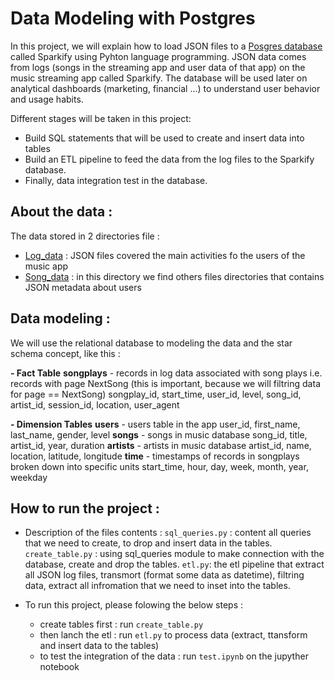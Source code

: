 # Data Modeling with Postgres
In this project, we will explain how to load JSON files to a [Posgres database](https://www.postgresql.org/) called Sparkify using Pyhton language programming.
JSON data comes from logs (songs in the streaming app and user data of that app) on the music streaming app called Sparkify.
The database will be used later on analytical dashboards (marketing, financial ...) to understand user behavior and usage habits.

Different stages will be taken in this project:
- Build SQL statements that will be used to create and insert data into tables
- Build an ETL pipeline to feed the data from the log files to the Sparkify database.
- Finally, data integration test in the database.

## About the data :
The data stored in 2 directories file :
- [Log_data](https://github.com/Iaddiop/Data_Modeling_with_Postgres/tree/master/data/log_data/2018/11) : JSON files covered the main activities fo the users of the music app
- [Song_data](https://github.com/Iaddiop/Data_Modeling_with_Postgres/tree/master/data/song_data/A) : in this directory we find others files directories that contains JSON metadata about users

## Data modeling :
We will use the relational database to modeling the data and the star schema concept, like this :

**- Fact Table**
**songplays** - records in log data associated with song plays i.e. records with page NextSong (this is important, because we will filtring data for page == NextSong)
songplay_id, start_time, user_id, level, song_id, artist_id, session_id, location, user_agent

**- Dimension Tables**
**users** - users table in the app
user_id, first_name, last_name, gender, level
**songs** - songs in music database
song_id, title, artist_id, year, duration
**artists** - artists in music database
artist_id, name, location, latitude, longitude
**time** - timestamps of records in songplays broken down into specific units
start_time, hour, day, week, month, year, weekday

## How to run the project :
- Description of the files contents :
`sql_queries.py` : content all queries that we need to create, to drop and insert data in the tables.
`create_table.py` : using sql_queries module to make connection with the database, create and drop the tables.
`etl.py`: the etl pipeline that extract all JSON log files, transmort (format some data as datetime), filtring data, extract all infromation that we need to inset into the tables.

- To run this project, please folowing the below steps :
    - create tables first : run `create_table.py`
    - then lanch the etl : run `etl.py` to process data (extract, ttansform and insert data to the tables)
    - to test the integration of the data : run `test.ipynb` on the jupyther notebook 
